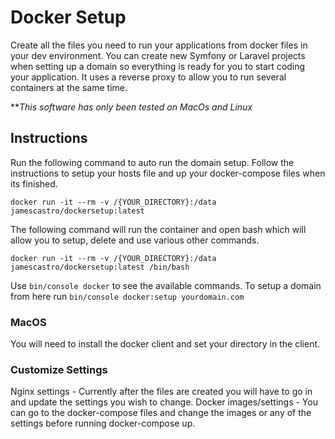 # Docker Setup
Create all the files you need to run your applications from docker files in your dev environment. You can create new Symfony or Laravel projects when setting up a domain so everything is ready for you to start coding your application. It uses a reverse proxy to allow you to run several containers at the same time. 

***This software has only been tested on MacOs and Linux*

## Instructions 
Run the following command to auto run the domain setup. Follow the instructions to setup your hosts file and up your docker-compose files when its finished.

```
docker run -it --rm -v /{YOUR_DIRECTORY}:/data jamescastro/dockersetup:latest
```

The following command will run the container and open bash which will allow you to setup, delete and use various other commands.
```
docker run -it --rm -v /{YOUR_DIRECTORY}:/data jamescastro/dockersetup:latest /bin/bash
```
Use ```bin/console docker``` to see the available commands. To setup a domain from here run ```bin/console docker:setup yourdomain.com```

### MacOS
You will need to install the docker client and set your directory in the client.

### Customize Settings
Nginx settings - Currently after the files are created you will have to go in and update the settings you wish to change.
Docker images/settings - You can go to the docker-compose files and change the images or any of the settings before running docker-compose up.
